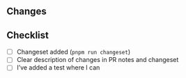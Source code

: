 ## Changes

<!-- What was fixed? What was improved? -->

## Checklist

- [ ] Changeset added (`pnpm run changeset`)
- [ ] Clear description of changes in PR notes and changeset
- [ ] I’ve added a test where I can
